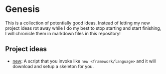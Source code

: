# Genesis

This is a collection of potentially good ideas. Instead of letting my new
project ideas rot away while I do my best to stop starting and start finishing,
I will chronicle them in markdown files in this repository!

## Project ideas

* [new](new.md): A script that you invoke like `new <framework/language>` and
it will download and setup a skeleton for you.
